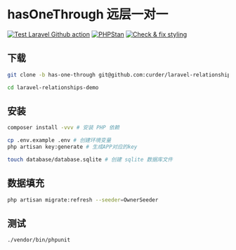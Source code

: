 # hasOneThrough 远层一对一 

[![Test Laravel Github action](https://github.com/curder/laravel-relationships-demo/actions/workflows/run-test.yml/badge.svg?branch=has-one-through)](https://github.com/curder/laravel-relationships-demo/actions/workflows/run-test.yml?query=branch%3Ahas-one-through)
[![PHPStan](https://github.com/curder/laravel-relationships-demo/actions/workflows/phpstan.yml/badge.svg?branch=has-one-through)](https://github.com/curder/laravel-relationships-demo/actions/workflows/phpstan.yml?query=branch%3Ahas-one-through)
[![Check & fix styling](https://github.com/curder/laravel-relationships-demo/actions/workflows/php-cs-fixer.yml/badge.svg?branch=has-one-through)](https://github.com/curder/laravel-relationships-demo/actions/workflows/php-cs-fixer.yml?query=branch%3Ahas-one-through)

## 下载

```bash
git clone -b has-one-through git@github.com:curder/laravel-relationships-demo.git

cd laravel-relationships-demo
```

## 安装

```bash
composer install -vvv # 安装 PHP 依赖

cp .env.example .env # 创建环境变量
php artisan key:generate # 生成APP对应的key

touch database/database.sqlite # 创建 sqlite 数据库文件
```

## 数据填充

```bash
php artisan migrate:refresh --seeder=OwnerSeeder
```

## 测试

```bash
./vendor/bin/phpunit
```
